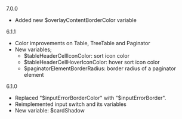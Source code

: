 7.0.0

- Added new $overlayContentBorderColor variable

6.1.1

- Color improvements on Table, TreeTable and Paginator
- New variables;
  - $tableHeaderCellIconColor: sort icon color
  - $tableHeaderCellHoverIconColor: hover sort icon color
  - $paginatorElementBorderRadius: border radius of a paginator element

6.1.0

- Replaced "$inputErrorBorderColor" with "$inputErrorBorder".
- Reimplemented input switch and its variables
- New variable: $cardShadow

